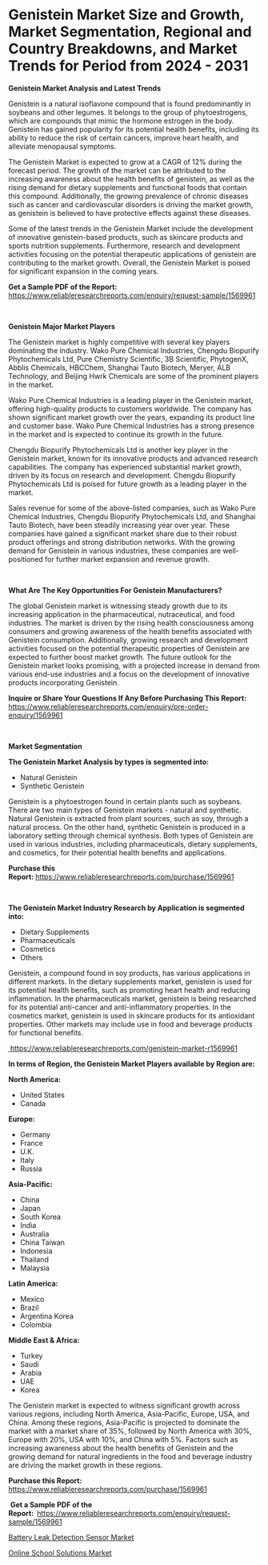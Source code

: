 <p><h1>Genistein Market Size and Growth, Market Segmentation, Regional and Country Breakdowns, and Market Trends for Period from 2024 -  2031</h1></p><p><strong>Genistein Market Analysis and Latest Trends</strong></p>
<p><p>Genistein is a natural isoflavone compound that is found predominantly in soybeans and other legumes. It belongs to the group of phytoestrogens, which are compounds that mimic the hormone estrogen in the body. Genistein has gained popularity for its potential health benefits, including its ability to reduce the risk of certain cancers, improve heart health, and alleviate menopausal symptoms.</p><p>The Genistein Market is expected to grow at a CAGR of 12% during the forecast period. The growth of the market can be attributed to the increasing awareness about the health benefits of genistein, as well as the rising demand for dietary supplements and functional foods that contain this compound. Additionally, the growing prevalence of chronic diseases such as cancer and cardiovascular disorders is driving the market growth, as genistein is believed to have protective effects against these diseases.</p><p>Some of the latest trends in the Genistein Market include the development of innovative genistein-based products, such as skincare products and sports nutrition supplements. Furthermore, research and development activities focusing on the potential therapeutic applications of genistein are contributing to the market growth. Overall, the Genistein Market is poised for significant expansion in the coming years.</p></p>
<p><strong>Get a Sample PDF of the Report:&nbsp;</strong> <a href="https://www.reliableresearchreports.com/enquiry/request-sample/1569961">https://www.reliableresearchreports.com/enquiry/request-sample/1569961</a></p>
<p>&nbsp;</p>
<p><strong>Genistein Major Market Players</strong></p>
<p><p>The Genistein market is highly competitive with several key players dominating the industry. Wako Pure Chemical Industries, Chengdu Biopurify Phytochemicals Ltd, Pure Chemistry Scientific, 3B Scientific, PhytogenX, Abblis Chemicals, HBCChem, Shanghai Tauto Biotech, Meryer, ALB Technology, and Beijing Hwrk Chemicals are some of the prominent players in the market.</p><p>Wako Pure Chemical Industries is a leading player in the Genistein market, offering high-quality products to customers worldwide. The company has shown significant market growth over the years, expanding its product line and customer base. Wako Pure Chemical Industries has a strong presence in the market and is expected to continue its growth in the future.</p><p>Chengdu Biopurify Phytochemicals Ltd is another key player in the Genistein market, known for its innovative products and advanced research capabilities. The company has experienced substantial market growth, driven by its focus on research and development. Chengdu Biopurify Phytochemicals Ltd is poised for future growth as a leading player in the market.</p><p>Sales revenue for some of the above-listed companies, such as Wako Pure Chemical Industries, Chengdu Biopurify Phytochemicals Ltd, and Shanghai Tauto Biotech, have been steadily increasing year over year. These companies have gained a significant market share due to their robust product offerings and strong distribution networks. With the growing demand for Genistein in various industries, these companies are well-positioned for further market expansion and revenue growth.</p></p>
<p>&nbsp;</p>
<p><strong>What Are The Key Opportunities For Genistein Manufacturers?</strong></p>
<p><p>The global Genistein market is witnessing steady growth due to its increasing application in the pharmaceutical, nutraceutical, and food industries. The market is driven by the rising health consciousness among consumers and growing awareness of the health benefits associated with Genistein consumption. Additionally, growing research and development activities focused on the potential therapeutic properties of Genistein are expected to further boost market growth. The future outlook for the Genistein market looks promising, with a projected increase in demand from various end-use industries and a focus on the development of innovative products incorporating Genistein.</p></p>
<p><strong>Inquire or Share Your Questions If Any Before Purchasing This Report:</strong> <a href="https://www.reliableresearchreports.com/enquiry/pre-order-enquiry/1569961">https://www.reliableresearchreports.com/enquiry/pre-order-enquiry/1569961</a></p>
<p>&nbsp;</p>
<p><strong>Market Segmentation</strong></p>
<p><strong>The Genistein Market Analysis by types is segmented into:</strong></p>
<p><ul><li>Natural Genistein</li><li>Synthetic Genistein</li></ul></p>
<p><p>Genistein is a phytoestrogen found in certain plants such as soybeans. There are two main types of Genistein markets - natural and synthetic. Natural Genistein is extracted from plant sources, such as soy, through a natural process. On the other hand, synthetic Genistein is produced in a laboratory setting through chemical synthesis. Both types of Genistein are used in various industries, including pharmaceuticals, dietary supplements, and cosmetics, for their potential health benefits and applications.</p></p>
<p><strong>Purchase this Report:&nbsp;</strong><a href="https://www.reliableresearchreports.com/purchase/1569961">https://www.reliableresearchreports.com/purchase/1569961</a></p>
<p>&nbsp;</p>
<p><strong>The Genistein Market Industry Research by Application is segmented into:</strong></p>
<p><ul><li>Dietary Supplements</li><li>Pharmaceuticals</li><li>Cosmetics</li><li>Others</li></ul></p>
<p><p>Genistein, a compound found in soy products, has various applications in different markets. In the dietary supplements market, genistein is used for its potential health benefits, such as promoting heart health and reducing inflammation. In the pharmaceuticals market, genistein is being researched for its potential anti-cancer and anti-inflammatory properties. In the cosmetics market, genistein is used in skincare products for its antioxidant properties. Other markets may include use in food and beverage products for functional benefits.</p></p>
<p><a href="https://www.reliableresearchreports.com/genistein-market-r1569961">&nbsp;https://www.reliableresearchreports.com/genistein-market-r1569961</a></p>
<p><strong>In terms of Region, the Genistein Market Players available by Region are:</strong></p>
<p>
    <p> <strong> North America: </strong>
        <ul>
            <li>United States</li>
            <li>Canada</li>
        </ul>
        </p> 
    <p> <strong> Europe: </strong>
        <ul>
            <li>Germany</li>
            <li>France</li>
            <li>U.K.</li>
            <li>Italy</li>
            <li>Russia</li>
        </ul>
        </p> 
    <p> <strong> Asia-Pacific: </strong>
        <ul>
            <li>China</li>
            <li>Japan</li>
            <li>South Korea</li>
            <li>India</li>
            <li>Australia</li>
            <li>China Taiwan</li>
            <li>Indonesia</li>
            <li>Thailand</li>
            <li>Malaysia</li>
        </ul>
        </p> 
    <p> <strong> Latin America: </strong>
        <ul>
            <li>Mexico</li>
            <li>Brazil</li>
            <li>Argentina Korea</li>
            <li>Colombia</li>
        </ul>
        </p> 
    <p> <strong> Middle East & Africa: </strong>
        <ul>
            <li>Turkey</li>
            <li>Saudi</li>
            <li>Arabia</li>
            <li>UAE</li>
            <li>Korea</li>
        </ul>
    </p>
    </p>
<p><p>The Genistein market is expected to witness significant growth across various regions, including North America, Asia-Pacific, Europe, USA, and China. Among these regions, Asia-Pacific is projected to dominate the market with a market share of 35%, followed by North America with 30%, Europe with 20%, USA with 10%, and China with 5%. Factors such as increasing awareness about the health benefits of Genistein and the growing demand for natural ingredients in the food and beverage industry are driving the market growth in these regions.</p></p>
<p><strong>Purchase this Report: </strong><a href="https://www.reliableresearchreports.com/purchase/1569961">https://www.reliableresearchreports.com/purchase/1569961</a></p>
<p>&nbsp;<strong>Get a Sample PDF of the Report:&nbsp;&nbsp;</strong><a href="https://www.reliableresearchreports.com/enquiry/request-sample/1569961">https://www.reliableresearchreports.com/enquiry/request-sample/1569961</a></p>
<p><strong></strong></p>
<p><p><a href="https://github.com/Graham1Dianne/Market-Research-Report-List-1/blob/main/battery-leak-detection-sensor-market.md">Battery Leak Detection Sensor Market</a></p><p><a href="https://issuu.com/reportprime-2/docs/online-school-solutions-market-size-2030.pptx">Online School Solutions Market</a></p></p>